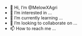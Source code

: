 - 👋 Hi, I’m @MelowXAgri
- 👀 I’m interested in ...
- 🌱 I’m currently learning ...
- 💞️ I’m looking to collaborate on ...
- 📫 How to reach me ...

<!---
MelowXAgri/MelowXAgri is a ✨ special ✨ repository because its `README.md` (this file) appears on your GitHub profile.
You can click the Preview link to take a look at your changes.
--->
